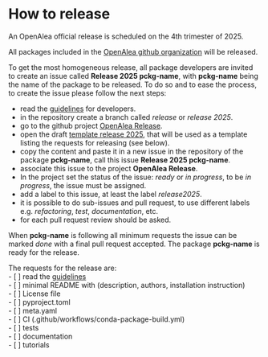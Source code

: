 # How to release

An OpenAlea official release is scheduled on the 4th trimester of 2025.

All packages included in the [OpenAlea github organization](https://github.com/openalea) will be released.

To get the most homogeneous release, all package developers are invited to create an issue 
called **Release 2025 pckg-name**, with **pckg-name** being the name of the package to be released.
To do so and to ease the process, to create the issue please follow the next steps: 

- read the [guidelines](https://openalea.readthedocs.io/en/latest/development/guidelines.html) 
for developers.
- in the repository create a branch called *release* or *release 2025*. 
- go to the github project [OpenAlea Release](https://github.com/orgs/openalea/projects/9).
- open the draft [template release 2025](https://github.com/orgs/openalea/projects/9/views/1?pane=issue&itemId=108200105),
that will be used as a template listing the requests for releasing (see below).
- copy the content and paste it in a new issue in the repository of the package **pckg-name**, 
call this issue **Release 2025 pckg-name**.
- associate this issue to the project **OpenAlea Release**.
- In the project set the status of the issue: *ready* or *in progress*,
to be *in progress*, the issue must be assigned.
- add a label to this issue, at least the label  *release2025*.
- it is possible to do sub-issues and pull request, to use different labels e.g. *refactoring*,
*test*, *documentation*, etc.
- for each pull request review should be asked.

When **pckg-name** is following all minimum requests the issue can be marked *done* with a final 
pull request accepted. The package **pckg-name** is ready for the release.

The requests for the release are:\
\- [ ] read the [guidelines](https://openalea.readthedocs.io/en/latest/development/guidelines.html)\
\- [ ] minimal README with (description, authors, installation instruction)\
\- [ ] License file\
\- [ ] pyproject.toml\
\- [ ] meta.yaml\
\- [ ] CI (.github/workflows/conda-package-build.yml)\
\- [ ] tests\
\- [ ] documentation\
\- [ ] tutorials
